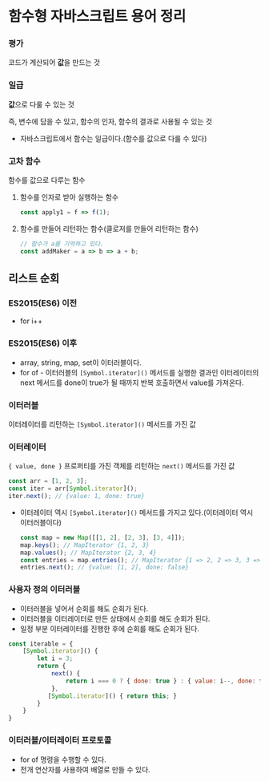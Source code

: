 # 함수형 자바스크립트 용어 정리

### 평가

코드가 계산되어 **값**을 만드는 것

### 일급

**값**으로 다룰 수 있는 것

즉, 변수에 담을 수 있고, 함수의 인자, 함수의 결과로 사용될 수 있는 것

* 자바스크립트에서 함수는 일급이다.(함수를 값으로 다룰 수 있다)

### 고차 함수

함수를 값으로 다루는 함수

1. 함수를 인자로 받아 실행하는 함수
    ```javascript
    const apply1 = f => f(1);
    ```
2. 함수를 만들어 리턴하는 함수(클로저를 만들어 리턴하는 함수)
    ```javascript
    // 함수가 a를 기억하고 있다.
    const addMaker = a => b => a + b;
    ```
   
## 리스트 순회

### ES2015(ES6) 이전

* for i++

### ES2015(ES6) 이후

* array, string, map, set이 이터러블이다.
* for of - 이터러블의 `[Symbol.iterator]()` 메서드를 실행한 결과인 이터레이터의 next 메서드를 done이 true가 될 때까지 반복 호출하면서 value를 가져온다.

### 이터러블

이터레이터를 리턴하는 `[Symbol.iterator]()` 메서드를 가진 값

### 이터레이터

`{ value, done }` 프로퍼티를 가진 객체를 리턴하는 `next()` 메서드를 가진 값

```javascript
const arr = [1, 2, 3];
const iter = arr[Symbol.iterator]();
iter.next(); // {value: 1, done: true}
```

- 이터레이터 역시 `[Symbol.iterator]()` 메서드를 가지고 있다.(이터레이터 역시 이터러블이다)

   ```javascript
   const map = new Map([[1, 2], [2, 3], [3, 4]]);
   map.keys(); // MapIterator {1, 2, 3}
   map.values(); // MapIterator {2, 3, 4}
   const entries = map.entries(); // MapIterator {1 => 2, 2 => 3, 3 => 4}
   entries.next(); // {value: [1, 2], done: false}
   ```

### 사용자 정의 이터러블

- 이터러블을 넣어서 순회를 해도 순회가 된다.
- 이터러블을 이터레이터로 만든 상태에서 순회를 해도 순회가 된다.
- 일정 부분 이터레이터를 진행한 후에 순회를 해도 순회가 된다.

```javascript
const iterable = {
    [Symbol.iterator]() {
        let i = 3;
        return {
            next() {
                return i === 0 ? { done: true } : { value: i--, done: false };
            },
           [Symbol.iterator]() { return this; }
        }
    }
}
```

### 이터러블/이터레이터 프로토콜

* for of 명령을 수행할 수 있다.
* 전개 연산자를 사용하여 배열로 만들 수 있다.

